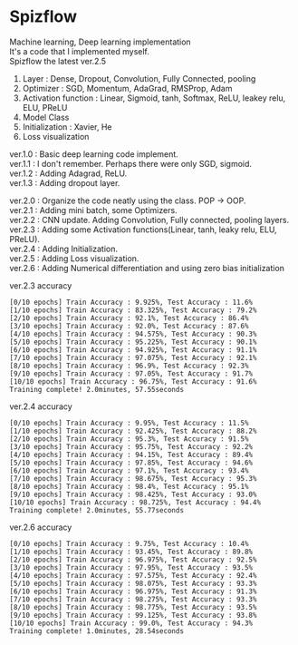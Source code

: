 # Spizflow
Machine learning, Deep learning implementation  
It's a code that I implemented myself.  
Spizflow the latest ver.2.5

1. Layer : Dense, Dropout, Convolution, Fully Connected, pooling
2. Optimizer : SGD, Momentum, AdaGrad, RMSProp, Adam
3. Activation function : Linear, Sigmoid, tanh, Softmax, ReLU, leakey relu, ELU, PReLU
4. Model Class
5. Initialization : Xavier, He
6. Loss visualization

ver.1.0 : Basic deep learning code implement.  
ver.1.1 : I don't remember. Perhaps there were only SGD, sigmoid.  
ver.1.2 : Adding Adagrad, ReLU.  
ver.1.3 : Adding dropout layer.  

ver.2.0 : Organize the code neatly using the class. POP -> OOP.  
ver.2.1 : Adding mini batch, some Optimizers.   
ver.2.2 : CNN update. Adding Convolution, Fully connected, pooling layers.  
ver.2.3 : Adding some Activation functions(Linear, tanh, leaky relu, ELU, PReLU).  
ver.2.4 : Adding Initialization.  
ver.2.5 : Adding Loss visualization.  
ver.2.6 : Adding Numerical differentiation and using zero bias initialization

ver.2.3 accuracy

```
[0/10 epochs] Train Accuracy : 9.925%, Test Accuracy : 11.6%
[1/10 epochs] Train Accuracy : 83.325%, Test Accuracy : 79.2%
[2/10 epochs] Train Accuracy : 92.1%, Test Accuracy : 86.4%
[3/10 epochs] Train Accuracy : 92.0%, Test Accuracy : 87.6%
[4/10 epochs] Train Accuracy : 94.575%, Test Accuracy : 90.3%
[5/10 epochs] Train Accuracy : 95.225%, Test Accuracy : 90.1%
[6/10 epochs] Train Accuracy : 94.925%, Test Accuracy : 91.1%
[7/10 epochs] Train Accuracy : 97.075%, Test Accuracy : 92.1%
[8/10 epochs] Train Accuracy : 96.9%, Test Accuracy : 92.3%
[9/10 epochs] Train Accuracy : 97.05%, Test Accuracy : 91.7%
[10/10 epochs] Train Accuracy : 96.75%, Test Accuracy : 91.6%
Training complete! 2.0minutes, 57.55seconds
```

ver.2.4 accuracy

```
[0/10 epochs] Train Accuracy : 9.95%, Test Accuracy : 11.5%
[1/10 epochs] Train Accuracy : 92.425%, Test Accuracy : 88.2%
[2/10 epochs] Train Accuracy : 95.3%, Test Accuracy : 91.5%
[3/10 epochs] Train Accuracy : 95.75%, Test Accuracy : 92.2%
[4/10 epochs] Train Accuracy : 94.15%, Test Accuracy : 89.4%
[5/10 epochs] Train Accuracy : 97.85%, Test Accuracy : 94.6%
[6/10 epochs] Train Accuracy : 97.1%, Test Accuracy : 93.4%
[7/10 epochs] Train Accuracy : 98.675%, Test Accuracy : 95.3%
[8/10 epochs] Train Accuracy : 98.4%, Test Accuracy : 95.1%
[9/10 epochs] Train Accuracy : 98.425%, Test Accuracy : 93.0%
[10/10 epochs] Train Accuracy : 98.725%, Test Accuracy : 94.4%
Training complete! 2.0minutes, 55.77seconds
```

ver.2.6 accuracy

```
[0/10 epochs] Train Accuracy : 9.75%, Test Accuracy : 10.4%
[1/10 epochs] Train Accuracy : 93.45%, Test Accuracy : 89.8%
[2/10 epochs] Train Accuracy : 96.975%, Test Accuracy : 92.5%
[3/10 epochs] Train Accuracy : 97.95%, Test Accuracy : 93.5%
[4/10 epochs] Train Accuracy : 97.575%, Test Accuracy : 92.4%
[5/10 epochs] Train Accuracy : 98.075%, Test Accuracy : 93.3%
[6/10 epochs] Train Accuracy : 96.975%, Test Accuracy : 91.3%
[7/10 epochs] Train Accuracy : 98.275%, Test Accuracy : 93.3%
[8/10 epochs] Train Accuracy : 98.775%, Test Accuracy : 93.5%
[9/10 epochs] Train Accuracy : 99.125%, Test Accuracy : 93.8%
[10/10 epochs] Train Accuracy : 99.0%, Test Accuracy : 94.3%
Training complete! 1.0minutes, 28.54seconds
```
